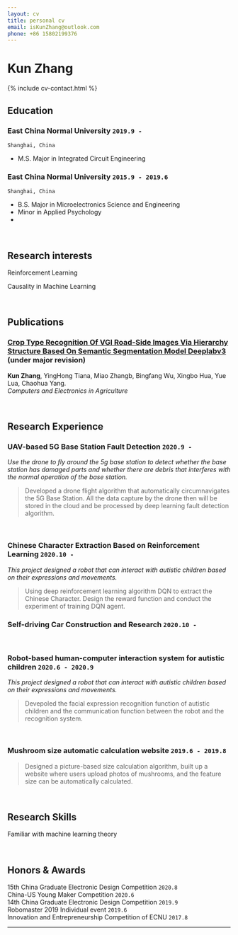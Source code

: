 ```yaml
---
layout: cv
title: personal cv
email: isKunZhang@outlook.com
phone: +86 15802199376
---
```

# Kun **Zhang**

<!--
include contact information from the front matter
Supported arguments:
    - homepage: url, text
    - phone
    - email
-->

{% include cv-contact.html %}

## Education

### **East China Normal University** `2019.9 -`

```
Shanghai, China 
```
- M.S. Major in Integrated Circuit Engineering


### **East China Normal University** `2015.9 - 2019.6`

```
Shanghai, China 
```

- B.S.  Major in Microelectronics Science and Engineering
- Minor in Applied Psychology
- 
<br>

## Research interests

Reinforcement Learning

Causality in Machine Learning


<br>

## Publications

### [**Crop Type Recognition Of VGI Road-Side Images Via Hierarchy Structure Based On Semantic Segmentation Model Deeplabv3**](http://website-leadtopaper)  (under major revision)
**Kun Zhang**, YingHong Tiana, Miao Zhangb, Bingfang Wu, Xingbo Hua, Yue Lua, Chaohua Yang.<br> 
_Computers and Electronics in Agriculture_

<!-- 
[[PDF](http://penrose.ink/media/Penrose_SIGGRAPH2020.pdf)]
[[BibTeX]({{ page.homepage.url }}/assets/siggraph20-penrose.txt)]
[[www](http://penrose.ink/siggraph20.html)]
[[repo](https://github.com/penrose/penrose)]-->

<br>

## Research Experience

### **UAV-based 5G Base Station Fault Detection** `2020.9 -`
_Use the drone to fly around the 5g base station to detect whether the base station has damaged parts and whether there are debris that interferes with the normal operation of the base station._

> Developed a drone flight algorithm that automatically circumnavigates the 5G Base Station. All the data capture by the drone then will be stored in the cloud and be processed by deep learning fault detection algorithm.

<br>

### **Chinese Character Extraction Based on Reinforcement Learning**  `2020.10 -`
_This project designed a robot that can interact with autistic children based on their expressions and movements._
> Using deep reinforcement learning algorithm DQN to extract the Chinese Character. Design the reward function and conduct the experiment of training DQN agent.


### **Self-driving Car Construction and Research**  `2020.10 -`

<br>

### **Robot-based human-computer interaction system for autistic children** `2020.6 - 2020.9`
_This project designed a robot that can interact with autistic children based on their expressions and movements._

>Devepoled the facial expression recognition function of autistic children and the communication function between the robot and the recognition system.


<br>

### **Mushroom size automatic calculation website**  `2019.6 - 2019.8`
>Designed a picture-based size calculation algorithm, built up a website where users upload photos of mushrooms, and the feature size can be automatically calculated.


<br>



## Research Skills
Familiar with machine learning theory



<br>

## Honors & Awards

15th China Graduate Electronic Design Competition  `2020.8` <br>
China-US Young Maker Competition `2020.6` <br>
14th China Graduate Electronic Design Competition  `2019.9` <br>
Robomaster 2019 Individual event                   `2019.6` <br>
Innovation and Entrepreneurship Competition of ECNU  `2017.8` <br>

---



<!-- ### Footer

Last updated: May 2013 -->
